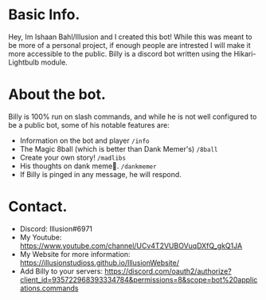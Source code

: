 # Basic Info.
Hey, Im Ishaan Bahl/Illusion and I created this bot! While this was meant to be more of a personal project, if enough people are intrested I will make it more accessible to the public. 
Billy is a discord bot written using the Hikari-Lightbulb module. 


# About the bot.
Billy is 100% run on slash commands, and while he is not well configured to be a public bot, some of his notable features are: 

* Information on the bot and player `/info`
* The Magic 8ball (which is better than Dank Memer's) `/8ball`
* Create your own story! `/madlibs`
* His thoughts on dank meme🤢. `/dankmemer`
* If Billy is pinged in any message, he will respond. 

# Contact.
* Discord: Illusion#6971
* My Youtube: https://www.youtube.com/channel/UCv4T2VUBOVuqDXfQ_gkQ1JA
* My Website for more information: https://illusionstudioss.github.io/IllusionWebsite/
* Add Billy to your servers: https://discord.com/oauth2/authorize?client_id=935722968393334784&permissions=8&scope=bot%20applications.commands


